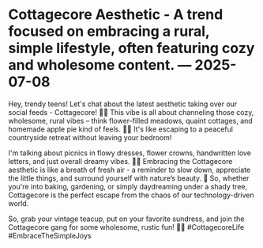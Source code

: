 # Cottagecore Aesthetic - A trend focused on embracing a rural, simple lifestyle, often featuring cozy and wholesome content. — 2025-07-08

Hey, trendy teens! Let's chat about the latest aesthetic taking over our social feeds - Cottagecore! 🌿🏡 This vibe is all about channeling those cozy, wholesome, rural vibes – think flower-filled meadows, quaint cottages, and homemade apple pie kind of feels. 🍎✨ It's like escaping to a peaceful countryside retreat without leaving your bedroom!

I'm talking about picnics in flowy dresses, flower crowns, handwritten love letters, and just overall dreamy vibes. 🌸💕 Embracing the Cottagecore aesthetic is like a breath of fresh air - a reminder to slow down, appreciate the little things, and surround yourself with nature’s beauty. 🌻 So, whether you're into baking, gardening, or simply daydreaming under a shady tree, Cottagecore is the perfect escape from the chaos of our technology-driven world.

So, grab your vintage teacup, put on your favorite sundress, and join the Cottagecore gang for some wholesome, rustic fun! 🌼✨ #CottagecoreLife #EmbraceTheSimpleJoys